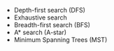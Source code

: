 - Depth-first search (DFS)
- Exhaustive search
- Breadth-first search (BFS)
- A* search (A-star)
- Minimum Spanning Trees (MST)

